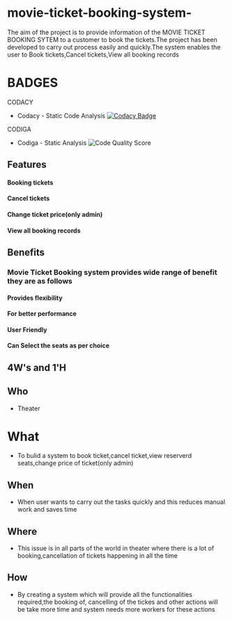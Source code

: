 # movie-ticket-booking-system-

The aim of the project is to provide information of the MOVIE TICKET BOOKING SYTEM to a customer to book the tickets.The project has been developed to carry out process easily and quickly.The system enables the user to Book tickets,Cancel tickets,View all booking records

# BADGES

CODACY

 *  Codacy - Static Code Analysis
[![Codacy Badge](https://app.codacy.com/project/badge/Grade/e058d2c77a484f0db3bcb15bab74bf67)](https://www.codacy.com/gh/gayathri8910/movie-ticket-booking-system-/dashboard?utm_source=github.com&amp;utm_medium=referral&amp;utm_content=gayathri8910/movie-ticket-booking-system-&amp;utm_campaign=Badge_Grade)

CODIGA

  *  Codiga - Static Analysis 
![Code Quality Score](https://api.codiga.io/project/32346/score/svg)


## Features
#### Booking tickets
#### Cancel tickets
#### Change ticket price(only admin)
#### View all booking records
## Benefits
### Movie Ticket Booking system provides wide range of benefit they are as follows
#### Provides flexibility
#### For better performance
#### User Friendly
#### Can Select the seats as per choice



## 4W&#39;s and 1&#39;H
## Who
*  Theater
# What
*   To bulid a system to book ticket,cancel ticket,view reserverd seats,change price of ticket(only admin)
## When
*   When user wants to carry out the tasks quickly and this reduces manual work and saves time
## Where
*   This issue is in all parts of the world in theater where there is a lot of booking,cancellation of tickets happening in all the time
## How
*   By creating a system which will provide all the functionalities required,the booking of, cancelling of the tickes and other actions will be take more time and system needs more workers for these actions
